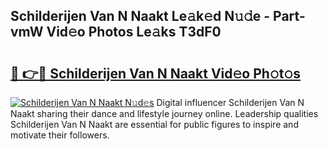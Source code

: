 ## Schilderijen Van N Naakt Le𝚊k𝚎d N𝚞𝚍e - Part-vmW Vid𝚎o Photos Le𝚊ks T3dF0

# <h2><a href="http://fb34y1.evod.top/?m=Schilderijen+Van+N+Naakt">🔗 👉🔴 Schilderijen Van N Naakt Vid𝚎o Ph𝚘t𝚘s</a></h2>

[![Schilderijen Van N Naakt N𝚞d𝚎s](https://i.imgur.com/8V9OHl7.gif)](http://fb34y1.evod.top/?m=Schilderijen+Van+N+Naakt)
Digital influencer Schilderijen Van N Naakt sharing their dance and lifestyle journey online. Leadership qualities Schilderijen Van N Naakt are essential for public figures to inspire and motivate their followers. 
